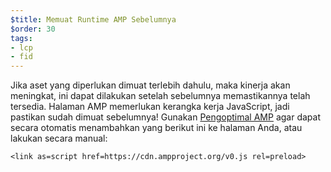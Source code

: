 ```yaml
---
$title: Memuat Runtime AMP Sebelumnya
$order: 30
tags:
- lcp
- fid
---
```


Jika aset yang diperlukan dimuat terlebih dahulu, maka kinerja akan meningkat, ini dapat dilakukan setelah sebelumnya memastikannya telah tersedia. Halaman AMP memerlukan kerangka kerja JavaScript, jadi pastikan sudah dimuat sebelumnya! Gunakan [Pengoptimal AMP](https://amp.dev/documentation/guides-and-tutorials/optimize-and-measure/amp-optimizer-guide/) agar dapat secara otomatis menambahkan yang berikut ini ke halaman Anda, atau lakukan secara manual:

```
<link as=script href=https://cdn.ampproject.org/v0.js rel=preload>
```
